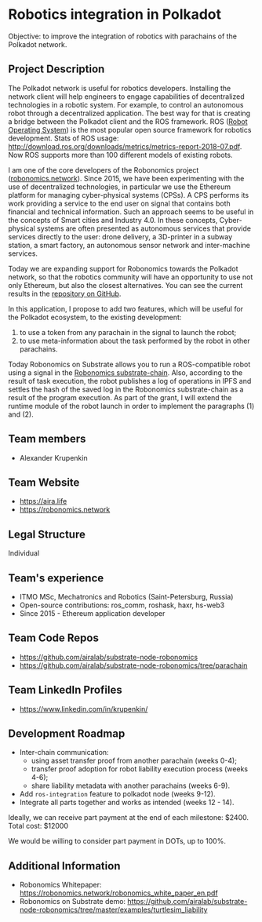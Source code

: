 Robotics integration in Polkadot
================================

Objective: to improve the integration of robotics with parachains of the Polkadot network.

Project Description
-------------------

The Polkadot network is useful for robotics developers. Installing the network client will help engineers to engage capabilities of decentralized technologies in a robotic system. For example, to control an autonomous robot through a decentralized application.
The best way for that is creating a bridge between the Polkadot client and the ROS framework. ROS ([Robot Operating System](http://ros.org)) is the most popular open source framework for robotics development. Stats of ROS usage: http://download.ros.org/downloads/metrics/metrics-report-2018-07.pdf. Now ROS supports more than 100 different models of existing robots.

I am one of the core developers of the Robonomics project ([robonomics.network](https://robonomics.network)). Since 2015, we have been experimenting with the use of decentralized technologies, in particular we use the Ethereum platform for managing cyber-physical systems (CPSs). A CPS performs its work providing a service to the end user on signal that contains both financial and technical information. Such an approach seems to be useful in the concepts of Smart cities and Industry 4.0. In these concepts, Cyber-physical systems are often presented as autonomous services that provide services directly to the user: drone delivery, a 3D-printer in a subway station, a smart factory, an autonomous sensor network and inter-machine services.

Today we are expanding support for Robonomics towards the Polkadot network, so that the robotics community will have an opportunity to use not only Ethereum, but also the closest alternatives. You can see the current results in the [repository on GitHub](https://github.com/airalab/substrate-node-robonomics).

In this application, I propose to add two features, which will be useful for the Polkadot ecosystem, to the existing development:

1. to use a token from any parachain in the signal to launch the robot;
2. to use meta-information about the task performed by the robot in other parachains.

Today Robonomics on Substrate allows you to run a ROS-compatible robot using a signal in the [Robonomics substrate-chain](https://telemetry.polkadot.io/#/Robonomics). Also, according to the result of task execution, the robot publishes a log of operations in IPFS and settles the hash of the saved log in the Robonomics substrate-chain as a result of the program execution. As part of the grant, I will extend the runtime module of the robot launch in order to implement the paragraphs (1) and (2).

Team members
------------

* Alexander Krupenkin

Team Website
------------

* https://aira.life
* https://robonomics.network

Legal Structure
---------------

Individual

Team's experience
-----------------

* ITMO MSc, Mechatronics and Robotics (Saint-Petersburg, Russia)
* Open-source contributions: ros_comm, roshask, haxr, hs-web3
* Since 2015 - Ethereum application developer

Team Code Repos
---------------

* https://github.com/airalab/substrate-node-robonomics
* https://github.com/airalab/substrate-node-robonomics/tree/parachain

Team LinkedIn Profiles
----------------------

* https://www.linkedin.com/in/krupenkin/

Development Roadmap
-------------------

* Inter-chain communication:
    - using asset transfer proof from another parachain (weeks 0-4);
    - transfer proof adoption for robot liability execution process (weeks 4-6);
    - share liability metadata with another parachains (weeks 6-9).
* Add `ros-integration` feature to polkadot node (weeks 9-12).
* Integrate all parts together and works as intended (weeks 12 - 14).

Ideally, we can receive part payment at the end of each milestone: $2400. 
Total cost: $12000

We would be willing to consider part payment in DOTs, up to 100%.

Additional Information
----------------------

* Robonomics Whitepaper: https://robonomics.network/robonomics_white_paper_en.pdf
* Robonomics on Substrate demo: https://github.com/airalab/substrate-node-robonomics/tree/master/examples/turtlesim_liability
